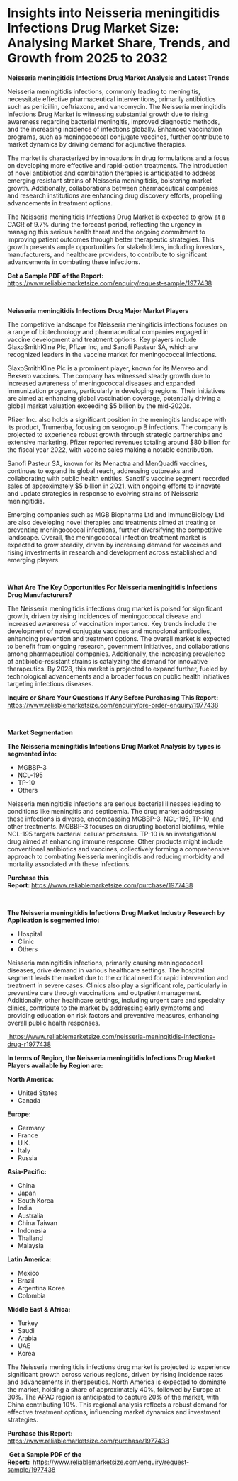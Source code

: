 <p><h1>Insights into Neisseria meningitidis Infections Drug Market Size: Analysing Market Share, Trends, and Growth from 2025 to 2032</h1></p><p><strong>Neisseria meningitidis Infections Drug Market Analysis and Latest Trends</strong></p>
<p><p>Neisseria meningitidis infections, commonly leading to meningitis, necessitate effective pharmaceutical interventions, primarily antibiotics such as penicillin, ceftriaxone, and vancomycin. The Neisseria meningitidis Infections Drug Market is witnessing substantial growth due to rising awareness regarding bacterial meningitis, improved diagnostic methods, and the increasing incidence of infections globally. Enhanced vaccination programs, such as meningococcal conjugate vaccines, further contribute to market dynamics by driving demand for adjunctive therapies.</p><p>The market is characterized by innovations in drug formulations and a focus on developing more effective and rapid-action treatments. The introduction of novel antibiotics and combination therapies is anticipated to address emerging resistant strains of Neisseria meningitidis, bolstering market growth. Additionally, collaborations between pharmaceutical companies and research institutions are enhancing drug discovery efforts, propelling advancements in treatment options.</p><p>The Neisseria meningitidis Infections Drug Market is expected to grow at a CAGR of 9.7% during the forecast period, reflecting the urgency in managing this serious health threat and the ongoing commitment to improving patient outcomes through better therapeutic strategies. This growth presents ample opportunities for stakeholders, including investors, manufacturers, and healthcare providers, to contribute to significant advancements in combating these infections.</p></p>
<p><strong>Get a Sample PDF of the Report:&nbsp;</strong> <a href="https://www.reliablemarketsize.com/enquiry/request-sample/1977438?utm_campaign=2802&utm_medium=2&utm_source=Github&utm_content=ia&utm_term=19042025&utm_id=neisseria-meningitidis-infections-drug">https://www.reliablemarketsize.com/enquiry/request-sample/1977438</a></p>
<p>&nbsp;</p>
<p><strong>Neisseria meningitidis Infections Drug Major Market Players</strong></p>
<p><p>The competitive landscape for Neisseria meningitidis infections focuses on a range of biotechnology and pharmaceutical companies engaged in vaccine development and treatment options. Key players include GlaxoSmithKline Plc, Pfizer Inc, and Sanofi Pasteur SA, which are recognized leaders in the vaccine market for meningococcal infections.</p><p>GlaxoSmithKline Plc is a prominent player, known for its Menveo and Bexsero vaccines. The company has witnessed steady growth due to increased awareness of meningococcal diseases and expanded immunization programs, particularly in developing regions. Their initiatives are aimed at enhancing global vaccination coverage, potentially driving a global market valuation exceeding $5 billion by the mid-2020s.</p><p>Pfizer Inc. also holds a significant position in the meningitis landscape with its product, Trumenba, focusing on serogroup B infections. The company is projected to experience robust growth through strategic partnerships and extensive marketing. Pfizer reported revenues totaling around $80 billion for the fiscal year 2022, with vaccine sales making a notable contribution.</p><p>Sanofi Pasteur SA, known for its Menactra and MenQuadfi vaccines, continues to expand its global reach, addressing outbreaks and collaborating with public health entities. Sanofi's vaccine segment recorded sales of approximately $5 billion in 2021, with ongoing efforts to innovate and update strategies in response to evolving strains of Neisseria meningitidis.</p><p>Emerging companies such as MGB Biopharma Ltd and ImmunoBiology Ltd are also developing novel therapies and treatments aimed at treating or preventing meningococcal infections, further diversifying the competitive landscape. Overall, the meningococcal infection treatment market is expected to grow steadily, driven by increasing demand for vaccines and rising investments in research and development across established and emerging players.</p></p>
<p>&nbsp;</p>
<p><strong>What Are The Key Opportunities For Neisseria meningitidis Infections Drug Manufacturers?</strong></p>
<p><p>The Neisseria meningitidis infections drug market is poised for significant growth, driven by rising incidences of meningococcal disease and increased awareness of vaccination importance. Key trends include the development of novel conjugate vaccines and monoclonal antibodies, enhancing prevention and treatment options. The overall market is expected to benefit from ongoing research, government initiatives, and collaborations among pharmaceutical companies. Additionally, the increasing prevalence of antibiotic-resistant strains is catalyzing the demand for innovative therapeutics. By 2028, this market is projected to expand further, fueled by technological advancements and a broader focus on public health initiatives targeting infectious diseases.</p></p>
<p><strong>Inquire or Share Your Questions If Any Before Purchasing This Report:</strong> <a href="https://www.reliablemarketsize.com/enquiry/pre-order-enquiry/1977438?utm_campaign=2802&utm_medium=2&utm_source=Github&utm_content=ia&utm_term=19042025&utm_id=neisseria-meningitidis-infections-drug">https://www.reliablemarketsize.com/enquiry/pre-order-enquiry/1977438</a></p>
<p>&nbsp;</p>
<p><strong>Market Segmentation</strong></p>
<p><strong>The Neisseria meningitidis Infections Drug Market Analysis by types is segmented into:</strong></p>
<p><ul><li>MGBBP-3</li><li>NCL-195</li><li>TP-10</li><li>Others</li></ul></p>
<p><p>Neisseria meningitidis infections are serious bacterial illnesses leading to conditions like meningitis and septicemia. The drug market addressing these infections is diverse, encompassing MGBBP-3, NCL-195, TP-10, and other treatments. MGBBP-3 focuses on disrupting bacterial biofilms, while NCL-195 targets bacterial cellular processes. TP-10 is an investigational drug aimed at enhancing immune response. Other products might include conventional antibiotics and vaccines, collectively forming a comprehensive approach to combating Neisseria meningitidis and reducing morbidity and mortality associated with these infections.</p></p>
<p><strong>Purchase this Report:&nbsp;</strong><a href="https://www.reliablemarketsize.com/purchase/1977438?utm_campaign=2802&utm_medium=2&utm_source=Github&utm_content=ia&utm_term=19042025&utm_id=neisseria-meningitidis-infections-drug">https://www.reliablemarketsize.com/purchase/1977438</a></p>
<p>&nbsp;</p>
<p><strong>The Neisseria meningitidis Infections Drug Market Industry Research by Application is segmented into:</strong></p>
<p><ul><li>Hospital</li><li>Clinic</li><li>Others</li></ul></p>
<p><p>Neisseria meningitidis infections, primarily causing meningococcal diseases, drive demand in various healthcare settings. The hospital segment leads the market due to the critical need for rapid intervention and treatment in severe cases. Clinics also play a significant role, particularly in preventive care through vaccinations and outpatient management. Additionally, other healthcare settings, including urgent care and specialty clinics, contribute to the market by addressing early symptoms and providing education on risk factors and preventive measures, enhancing overall public health responses.</p></p>
<p><a href="https://www.reliablemarketsize.com/neisseria-meningitidis-infections-drug-r1977438?utm_campaign=2802&utm_medium=2&utm_source=Github&utm_content=ia&utm_term=19042025&utm_id=neisseria-meningitidis-infections-drug">&nbsp;https://www.reliablemarketsize.com/neisseria-meningitidis-infections-drug-r1977438</a></p>
<p><strong>In terms of Region, the Neisseria meningitidis Infections Drug Market Players available by Region are:</strong></p>
<p>
    <p> <strong> North America: </strong>
        <ul>
            <li>United States</li>
            <li>Canada</li>
        </ul>
        </p> 
    <p> <strong> Europe: </strong>
        <ul>
            <li>Germany</li>
            <li>France</li>
            <li>U.K.</li>
            <li>Italy</li>
            <li>Russia</li>
        </ul>
        </p> 
    <p> <strong> Asia-Pacific: </strong>
        <ul>
            <li>China</li>
            <li>Japan</li>
            <li>South Korea</li>
            <li>India</li>
            <li>Australia</li>
            <li>China Taiwan</li>
            <li>Indonesia</li>
            <li>Thailand</li>
            <li>Malaysia</li>
        </ul>
        </p> 
    <p> <strong> Latin America: </strong>
        <ul>
            <li>Mexico</li>
            <li>Brazil</li>
            <li>Argentina Korea</li>
            <li>Colombia</li>
        </ul>
        </p> 
    <p> <strong> Middle East & Africa: </strong>
        <ul>
            <li>Turkey</li>
            <li>Saudi</li>
            <li>Arabia</li>
            <li>UAE</li>
            <li>Korea</li>
        </ul>
    </p>
    </p>
<p><p>The Neisseria meningitidis infections drug market is projected to experience significant growth across various regions, driven by rising incidence rates and advancements in therapeutics. North America is expected to dominate the market, holding a share of approximately 40%, followed by Europe at 30%. The APAC region is anticipated to capture 20% of the market, with China contributing 10%. This regional analysis reflects a robust demand for effective treatment options, influencing market dynamics and investment strategies.</p></p>
<p><strong>Purchase this Report: </strong><a href="https://www.reliablemarketsize.com/purchase/1977438?utm_campaign=2802&utm_medium=2&utm_source=Github&utm_content=ia&utm_term=19042025&utm_id=neisseria-meningitidis-infections-drug">https://www.reliablemarketsize.com/purchase/1977438</a></p>
<p>&nbsp;<strong>Get a Sample PDF of the Report:&nbsp;&nbsp;</strong><a href="https://www.reliablemarketsize.com/enquiry/request-sample/1977438?utm_campaign=2802&utm_medium=2&utm_source=Github&utm_content=ia&utm_term=19042025&utm_id=neisseria-meningitidis-infections-drug">https://www.reliablemarketsize.com/enquiry/request-sample/1977438</a></p>
<p><strong></strong></p>
<p><p></p><p></p><p></p></p>